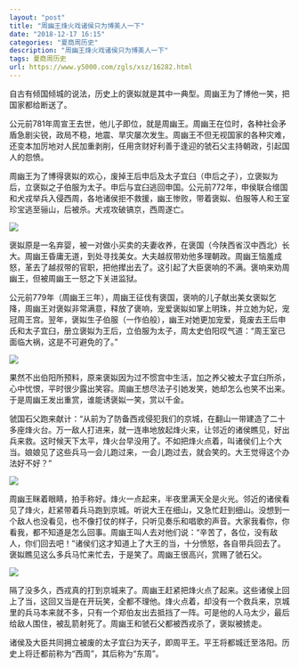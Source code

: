 ```yaml
---
layout: "post"
title: "周幽王烽火戏诸侯只为博美人一下"
date: "2018-12-17 16:15"
categories: "夏商周历史"
description: "周幽王烽火戏诸侯只为博美人一下"
tags: 夏商周历史
url: https://www.y5000.com/zgls/xsz/16282.html
---
```






自古有倾国倾城的说法，历史上的褒姒就是其中一典型。周幽王为了博他一笑，把国家都给断送了。

公元前781年周宣王去世，他儿子即位，就是周幽王。周幽王在位时，各种社会矛盾急剧尖锐，政局不稳，地震、旱灾屡次发生。周幽王不但无视国家的各种灾难，还变本加厉地对人民加重剥削，任用贪财好利善于逢迎的虢石父主持朝政，引起国人的怨愤。

周幽王为了博得褒姒的欢心，废掉王后申后及太子宜臼（申后之子），立褒姒为后，立褒姒之子伯服为太子。申后与宜臼逃回申国。公元前772年，申侯联合缯国和犬戎举兵入侵西周，各地诸侯拒不救援，幽王惨败，带着褒姒、伯服等人和王室珍宝逃至骊山，后被杀。犬戎攻破镐京，西周遂亡。

![](https://img.y5000.com/uploads/allimg/170308/1040442B6-0.jpg)

褒姒原是一名弃婴，被一对做小买卖的夫妻收养，在褒国（今陕西省汉中西北）长大。周幽王昏庸无道，到处寻找美女。大夫越叔带劝他多理朝政。周幽王恼羞成怒，革去了越叔带的官职，把他撵出去了。这引起了大臣褒响的不满。褒响来劝周幽王，但被周幽王一怒之下关进监狱。

公元前779年（周幽王三年），周幽王征伐有褒国，褒响的儿子献出美女褒姒乞降，周幽王对褒姒非常满意，释放了褒响，宠爱褒姒如掌上明珠，并立她为妃，宠冠周王宫。翌年，褒姒生子伯服（一作伯般），幽王对她更加宠爱，竟废去王后申氏和太子宜臼，册立褒姒为王后，立伯服为太子，周太史伯阳叹气道：“周王室已面临大祸，这是不可避免的了。”

![](https://img.y5000.com/uploads/allimg/170308/10404414J-1.jpg)

果然不出伯阳所预料，原来褒姒因为过不惯宫中生活，加之养父被太子宜臼所杀，心中忧恨，平时很少露出笑容。周幽王想尽法子引她发笑，她却怎么也笑不出来。于是周幽王发出重赏，谁能诱褒姒一笑，赏以千金。

虢国石父跑来献计：“从前为了防备西戎侵犯我们的京城，在翻山一带建造了二十多座烽火台。万一敌人打进来，就一连串地放起烽火来，让邻近的诸侯瞧见，好出兵来救。这时候天下太平，烽火台早没用了。不如把烽火点着，叫诸侯们上个大当。娘娘见了这些兵马一会儿跑过来，一会儿跑过去，就会笑的。大王觉得这个办法好不好？”

![](https://img.y5000.com/uploads/allimg/170308/10404452B-2.jpg)

周幽王眯着眼睛，拍手称好。烽火一点起来，半夜里满天全是火光。邻近的诸侯看见了烽火，赶紧带着兵马跑到京城。听说大王在细山，又急忙赶到细山。没想到一个敌人也没看见，也不像打仗的样子，只听见奏乐和唱歌的声音。大家我看你，你看我，都不知道是怎么回事。周幽王叫人去对他们说：“辛苦了，各位，没有敌人，你们回去吧！”诸侯们这才知道上了大王的当，十分愤怒，各自带兵回去了。褒姒瞧见这么多兵马忙来忙去，于是笑了。周幽王很高兴，赏赐了虢石父。

![](https://img.y5000.com/uploads/allimg/170308/104044A63-3.jpg)

隔了没多久，西戎真的打到京城来了。周幽王赶紧把烽火点了起来。这些诸侯上回上了当，这回又当是在开玩笑，全都不理他。烽火点着，却没有一个救兵来，京城里的兵马本来就不多，只有一个郑伯友出去抵挡了一阵。可是他的人马太少，最后给敌人围住，被乱箭射死了。周幽王和虢石父都被西戎杀了，褒姒被掳走。

诸侯及大臣共同拥立被废的太子宜臼为天子，即周平王。平王将都城迁至洛阳。历史上将迁都前称为“西周”，其后称为“东周”。
